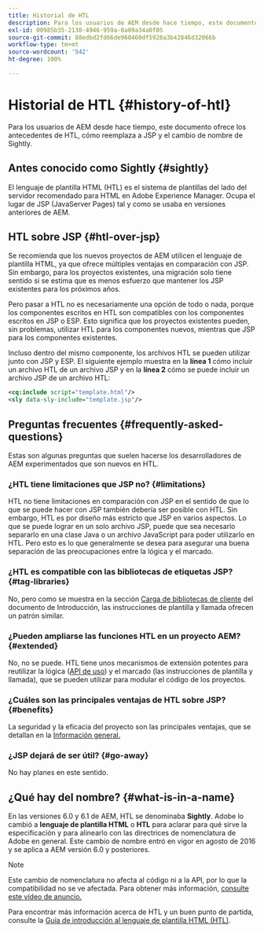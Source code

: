 ```yaml
---
title: Historial de HTL
description: Para los usuarios de AEM desde hace tiempo, este documento ofrece los antecedentes de HTL, cómo reemplaza a JSP y el cambio de nombre de Sightly.
exl-id: 00985b35-2130-4946-959a-0a09a34a0f05
source-git-commit: 88edbd2fd66de960460df5928a3b42846d32066b
workflow-type: tm+mt
source-wordcount: '542'
ht-degree: 100%

---
```



# Historial de HTL {#history-of-htl}

Para los usuarios de AEM desde hace tiempo, este documento ofrece los antecedentes de HTL, cómo reemplaza a JSP y el cambio de nombre de Sightly.

## Antes conocido como Sightly {#sightly}

El lenguaje de plantilla HTML (HTL) es el sistema de plantillas del lado del servidor recomendado para HTML en Adobe Experience Manager. Ocupa el lugar de JSP (JavaServer Pages) tal y como se usaba en versiones anteriores de AEM.

## HTL sobre JSP {#htl-over-jsp}

Se recomienda que los nuevos proyectos de AEM utilicen el lenguaje de plantilla HTML, ya que ofrece múltiples ventajas en comparación con JSP. Sin embargo, para los proyectos existentes, una migración solo tiene sentido si se estima que es menos esfuerzo que mantener los JSP existentes para los próximos años.

Pero pasar a HTL no es necesariamente una opción de todo o nada, porque los componentes escritos en HTL son compatibles con los componentes escritos en JSP o ESP. Esto significa que los proyectos existentes pueden, sin problemas, utilizar HTL para los componentes nuevos, mientras que JSP para los componentes existentes.

Incluso dentro del mismo componente, los archivos HTL se pueden utilizar junto con JSP y ESP. El siguiente ejemplo muestra en la **línea 1** cómo incluir un archivo HTL de un archivo JSP y en la **línea 2** cómo se puede incluir un archivo JSP de un archivo HTL:

```xml
<cq:include script="template.html"/>
<sly data-sly-include="template.jsp"/>
```

## Preguntas frecuentes  {#frequently-asked-questions}

Estas son algunas preguntas que suelen hacerse los desarrolladores de AEM experimentados que son nuevos en HTL.

### ¿HTL tiene limitaciones que JSP no? {#limitations}

HTL no tiene limitaciones en comparación con JSP en el sentido de que lo que se puede hacer con JSP también debería ser posible con HTL. Sin embargo, HTL es por diseño más estricto que JSP en varios aspectos. Lo que se puede lograr en un solo archivo JSP, puede que sea necesario separarlo en una clase Java o un archivo JavaScript para poder utilizarlo en HTL. Pero esto es lo que generalmente se desea para asegurar una buena separación de las preocupaciones entre la lógica y el marcado.

### ¿HTL es compatible con las bibliotecas de etiquetas JSP? {#tag-libraries}

No, pero como se muestra en la sección [Carga de bibliotecas de cliente](getting-started.md#loading-client-libraries) del documento de Introducción, las instrucciones de plantilla y llamada ofrecen un patrón similar.

### ¿Pueden ampliarse las funciones HTL en un proyecto AEM? {#extended}

No, no se puede. HTL tiene unos mecanismos de extensión potentes para reutilizar la lógica ([API de uso](#use-api-for-accessing-logic)) y el marcado (las instrucciones de plantilla y llamada), que se pueden utilizar para modular el código de los proyectos.

### ¿Cuáles son las principales ventajas de HTL sobre JSP? {#benefits}

La seguridad y la eficacia del proyecto son las principales ventajas, que se detallan en la [Información general.](overview.md)

### ¿JSP dejará de ser útil? {#go-away}

No hay planes en este sentido.

## ¿Qué hay del nombre? {#what-is-in-a-name}

En las versiones 6.0 y 6.1 de AEM, HTL se denominaba **Sightly**. Adobe lo cambió a **lenguaje de plantilla HTML** o **HTL** para aclarar para qué sirve la especificación y para alinearlo con las directrices de nomenclatura de Adobe en general. Este cambio de nombre entró en vigor en agosto de 2016 y se aplica a AEM versión 6.0 y posteriores.

>[!NOTE]
>
>Este cambio de nomenclatura no afecta al código ni a la API, por lo que la compatibilidad no se ve afectada. Para obtener más información, [consulte este vídeo de anuncio.](https://helpx.adobe.com/es/experience-manager/how-to/announce-htl.html)

Para encontrar más información acerca de HTL y un buen punto de partida, consulte la [Guía de introducción al lenguaje de plantilla HTML (HTL)](overview.md).

